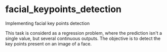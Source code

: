 # facial_keypoints_detection
Implementing facial key points detection

This task is considerd as a regression problem, where the prediction isn't a single value, but several continuous outputs.
The objective is to detect the key points present on an image of a face.
